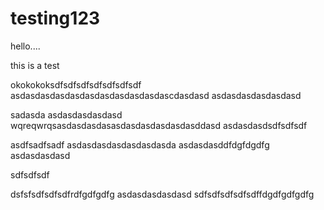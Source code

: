 testing123
==========
hello....


this is a test

okokokoksdfsdfsdfsdfsdfsdfsdf
asdasdasdasdasdasdasdasdasdasdascdasdasd
asdasdasdasdasdasd

sadasda
asdasdasdasdasd
wqreqwrqsasdasdasdasasdasdasdasdasdasddasd
asdasdasdsdfsdfsdf

asdfsadfsadf
asdasdasdasdasdasdasda
asdasdasddfdgfdgdfg
asdasdasdasd

sdfsdfsdf

dsfsfsdfsdfsdfrdfgdfgdfg
asdasdasdasdasd
sdfsdfsdfsdfsdffdgdfgdfgdfg
